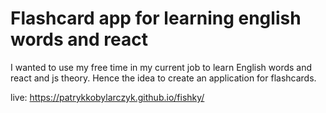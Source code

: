 # Flashcard app for learning english words and react

 I wanted to use my free time in my current job to learn English words and react and js theory. Hence the idea to create an application for flashcards.

live: https://patrykkobylarczyk.github.io/fishky/
